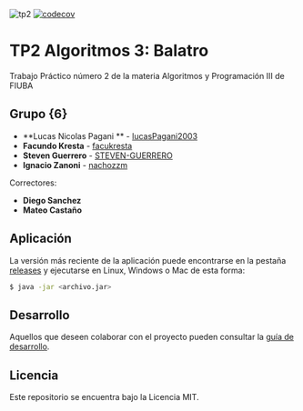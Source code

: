 ![tp2](https://github.com/fiuba/algo3_proyecto_base_tp2/actions/workflows/build.yml/badge.svg) [![codecov](https://codecov.io/gh/fiuba/algo3_proyecto_base_tp2/branch/master/graph/badge.svg)](https://codecov.io/gh/fiuba/algo3_proyecto_base_tp2)

# TP2 Algoritmos 3: Balatro

Trabajo Práctico número 2 de la materia Algoritmos y Programación III de FIUBA

## Grupo {6}

* **Lucas Nicolas Pagani ** - [lucasPagani2003](https://github.com/lucasPagani2003)
* **Facundo Kresta** - [facukresta](https://github.com/facukresta)
* **Steven Guerrero** - [STEVEN-GUERRERO](https://github.com/STEVEN-GUERRERO)
* **Ignacio Zanoni** - [nachozzm](https://github.com/nachozzm)

Correctores: 
* **Diego Sanchez**
* **Mateo Castaño**

## Aplicación

La versión más reciente de la aplicación puede encontrarse en la pestaña [releases](https://github.com/fiuba/algo3_proyecto_base_tp2/releases/latest) y ejecutarse en Linux, Windows o Mac de esta forma:

```bash
$ java -jar <archivo.jar>
```

## Desarrollo

Aquellos que deseen colaborar con el proyecto pueden consultar la [guía de desarrollo](./docs/Desarrollo.md).

## Licencia

Este repositorio se encuentra bajo la Licencia MIT.
